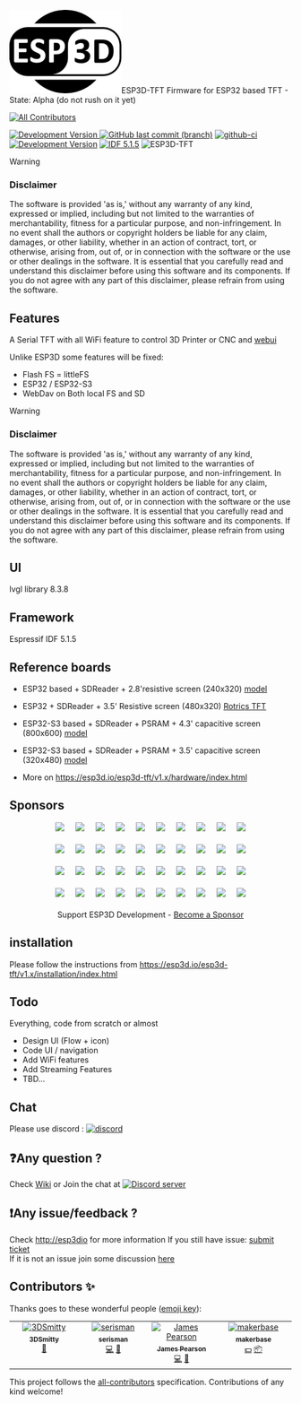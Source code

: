 <span align="left"><img src="https://github.com/luc-github/ESP3D-TFT/blob/main/resources/logo/ESP3D.png" width="200px"/></span><span align="left">ESP3D-TFT Firmware for ESP32 based TFT - State: Alpha (do not rush on it yet)</span>    
<!-- ALL-CONTRIBUTORS-BADGE:START - Do not remove or modify this section -->
[![All Contributors](https://img.shields.io/badge/all_contributors-4-orange.svg?style=flat-square)](#contributors-)
<!-- ALL-CONTRIBUTORS-BADGE:END -->

[![Development Version](https://img.shields.io/badge/Dev-v1.0-yellow?style=plastic) ![GitHub last commit (branch)](https://img.shields.io/github/last-commit/luc-github/ESP3D-TFT/main?style=plastic)](https://github.com/luc-github/ESP3D-TFT/tree/main) [![github-ci](https://github.com/luc-github/ESP3D-TFT/workflows/build-ci/badge.svg)](https://github.com/luc-github/ESP3D-TFT/actions/workflows/build-ci.yml) [![Development  Version](https://img.shields.io/badge/Dev-v3.0-yellow?style=plastic&label=WebUI&logo=Preact)](https://github.com/luc-github/ESP3D-WEBUI/tree/3.0) [![IDF 5.1.5](https://img.shields.io/badge/IDF-v5.1.5-blue?style=plastic&label=IDF&logo=espressif)](https://github.com/espressif/esp-idf)
![ESP3D-TFT](https://img.shields.io/badge/dynamic/json?label=ESP3D-TFT&query=$.version&url=https://raw.githubusercontent.com/luc-github/ESP3D-TFT/refs/heads/main/info.json)

> [!WARNING]
>### Disclaimer
> The software is provided 'as is,' without any warranty of any kind, expressed or implied, including but not limited to the warranties of merchantability, fitness for a particular purpose, and non-infringement. In no event shall the authors or copyright holders be liable for any claim, damages, or other liability, whether in an action of contract, tort, or otherwise, arising from, out of, or in connection with the software or the use or other dealings in the software.
>It is essential that you carefully read and understand this disclaimer before using this software and its components. If you do not agree with any part of this disclaimer, please refrain from using the software.  

## Features
A Serial TFT with all WiFi feature to control 3D Printer or CNC and [webui](https://githubcom/luc-github/ESP3D-WEBUI)

Unlike ESP3D some features will be fixed:
* Flash FS = littleFS
* ESP32 / ESP32-S3
* WebDav on Both local FS and SD

> [!WARNING]
>### Disclaimer
> The software is provided 'as is,' without any warranty of any kind, expressed or implied, including but not limited to the warranties of merchantability, fitness for a particular purpose, and non-infringement. In no event shall the authors or copyright holders be liable for any claim, damages, or other liability, whether in an action of contract, tort, or otherwise, arising from, out of, or in connection with the software or the use or other dealings in the software.
>It is essential that you carefully read and understand this disclaimer before using this software and its components. If you do not agree with any part of this disclaimer, please refrain from using the software.  

## UI

lvgl library 8.3.8

## Framework

Espressif IDF 5.1.5 

## Reference boards

* ESP32 based + SDReader + 2.8'resistive screen (240x320) [model](https://www.aliexpress.com/item/3256804315935867.html)
* ESP32 + SDReader + 3.5' Resistive screen (480x320) [Rotrics TFT](https://rotrics.com/products/3-5-inch-touchscreen)
* ESP32-S3 based + SDReader + PSRAM + 4.3' capacitive screen  (800x600) [model](https://www.aliexpress.com/item/1005003814428825.html)
* ESP32-S3 based + SDReader + PSRAM + 3.5' capacitive screen (320x480) [model](https://www.aliexpress.com/item/1005004309826174.html)

* More on https://esp3d.io/esp3d-tft/v1.x/hardware/index.html

## Sponsors 
<div align="center">
   <div style="display:flex; flex-wrap:wrap; gap:20px; justify-content:center; margin-bottom:20px">
       <a href="https://luc-github.github.io/sponsors/esp3d-tft/diamond-0.html" target="_blank" rel="noopener noreferrer"><img src="https://luc-github.github.io/sponsors/esp3d-tft/diamond-0.svg" style="max-width:400px; width:auto; height:auto"></a>
       <a href="https://luc-github.github.io/sponsors/esp3d-tft/diamond-1.html" target="_blank" rel="noopener noreferrer"><img src="https://luc-github.github.io/sponsors/esp3d-tft/diamond-1.svg" style="max-width:400px; width:auto; height:auto"></a>
       <a href="https://luc-github.github.io/sponsors/esp3d-tft/diamond-2.html" target="_blank" rel="noopener noreferrer"><img src="https://luc-github.github.io/sponsors/esp3d-tft/diamond-2.svg" style="max-width:400px; width:auto; height:auto"></a>
       <a href="https://luc-github.github.io/sponsors/esp3d-tft/diamond-3.html" target="_blank" rel="noopener noreferrer"><img src="https://luc-github.github.io/sponsors/esp3d-tft/diamond-3.svg" style="max-width:400px; width:auto; height:auto"></a>
       <a href="https://luc-github.github.io/sponsors/esp3d-tft/diamond-4.html" target="_blank" rel="noopener noreferrer"><img src="https://luc-github.github.io/sponsors/esp3d-tft/diamond-4.svg" style="max-width:400px; width:auto; height:auto"></a>
       <a href="https://luc-github.github.io/sponsors/esp3d-tft/diamond-5.html" target="_blank" rel="noopener noreferrer"><img src="https://luc-github.github.io/sponsors/esp3d-tft/diamond-5.svg" style="max-width:400px; width:auto; height:auto"></a>
       <a href="https://luc-github.github.io/sponsors/esp3d-tft/diamond-6.html" target="_blank" rel="noopener noreferrer"><img src="https://luc-github.github.io/sponsors/esp3d-tft/diamond-6.svg" style="max-width:400px; width:auto; height:auto"></a>
       <a href="https://luc-github.github.io/sponsors/esp3d-tft/diamond-7.html" target="_blank" rel="noopener noreferrer"><img src="https://luc-github.github.io/sponsors/esp3d-tft/diamond-7.svg" style="max-width:400px; width:auto; height:auto"></a>
       <a href="https://luc-github.github.io/sponsors/esp3d-tft/diamond-8.html" target="_blank" rel="noopener noreferrer"><img src="https://luc-github.github.io/sponsors/esp3d-tft/diamond-8.svg" style="max-width:400px; width:auto; height:auto"></a>
       <a href="https://luc-github.github.io/sponsors/esp3d-tft/diamond-9.html" target="_blank" rel="noopener noreferrer"><img src="https://luc-github.github.io/sponsors/esp3d-tft/diamond-9.svg" style="max-width:400px; width:auto; height:auto"></a>
   </div>
   <div style="display:flex; flex-wrap:wrap; gap:20px; justify-content:center; margin-bottom:20px">
       <a href="https://luc-github.github.io/sponsors/esp3d-tft/platinum-0.html" target="_blank" rel="noopener noreferrer"><img src="https://luc-github.github.io/sponsors/esp3d-tft/platinum-0.svg" style="max-width:400px; width:auto; height:auto"></a>
       <a href="https://luc-github.github.io/sponsors/esp3d-tft/platinum-1.html" target="_blank" rel="noopener noreferrer"><img src="https://luc-github.github.io/sponsors/esp3d-tft/platinum-1.svg" style="max-width:400px; width:auto; height:auto"></a>
       <a href="https://luc-github.github.io/sponsors/esp3d-tft/platinum-2.html" target="_blank" rel="noopener noreferrer"><img src="https://luc-github.github.io/sponsors/esp3d-tft/platinum-2.svg" style="max-width:400px; width:auto; height:auto"></a>
       <a href="https://luc-github.github.io/sponsors/esp3d-tft/platinum-3.html" target="_blank" rel="noopener noreferrer"><img src="https://luc-github.github.io/sponsors/esp3d-tft/platinum-3.svg" style="max-width:400px; width:auto; height:auto"></a>
       <a href="https://luc-github.github.io/sponsors/esp3d-tft/platinum-4.html" target="_blank" rel="noopener noreferrer"><img src="https://luc-github.github.io/sponsors/esp3d-tft/platinum-4.svg" style="max-width:400px; width:auto; height:auto"></a>
       <a href="https://luc-github.github.io/sponsors/esp3d-tft/platinum-5.html" target="_blank" rel="noopener noreferrer"><img src="https://luc-github.github.io/sponsors/esp3d-tft/platinum-5.svg" style="max-width:400px; width:auto; height:auto"></a>
       <a href="https://luc-github.github.io/sponsors/esp3d-tft/platinum-6.html" target="_blank" rel="noopener noreferrer"><img src="https://luc-github.github.io/sponsors/esp3d-tft/platinum-6.svg" style="max-width:400px; width:auto; height:auto"></a>
       <a href="https://luc-github.github.io/sponsors/esp3d-tft/platinum-7.html" target="_blank" rel="noopener noreferrer"><img src="https://luc-github.github.io/sponsors/esp3d-tft/platinum-7.svg" style="max-width:400px; width:auto; height:auto"></a>
       <a href="https://luc-github.github.io/sponsors/esp3d-tft/platinum-8.html" target="_blank" rel="noopener noreferrer"><img src="https://luc-github.github.io/sponsors/esp3d-tft/platinum-8.svg" style="max-width:400px; width:auto; height:auto"></a>
       <a href="https://luc-github.github.io/sponsors/esp3d-tft/platinum-9.html" target="_blank" rel="noopener noreferrer"><img src="https://luc-github.github.io/sponsors/esp3d-tft/platinum-9.svg" style="max-width:400px; width:auto; height:auto"></a>
   </div>
   <div style="display:flex; flex-wrap:wrap; gap:20px; justify-content:center; margin-bottom:20px">
       <a href="https://luc-github.github.io/sponsors/esp3d-tft/gold-0.html" target="_blank" rel="noopener noreferrer"><img src="https://luc-github.github.io/sponsors/esp3d-tft/gold-0.svg" style="max-width:400px; width:auto; height:auto"></a>
       <a href="https://luc-github.github.io/sponsors/esp3d-tft/gold-1.html" target="_blank" rel="noopener noreferrer"><img src="https://luc-github.github.io/sponsors/esp3d-tft/gold-1.svg" style="max-width:400px; width:auto; height:auto"></a>
       <a href="https://luc-github.github.io/sponsors/esp3d-tft/gold-2.html" target="_blank" rel="noopener noreferrer"><img src="https://luc-github.github.io/sponsors/esp3d-tft/gold-2.svg" style="max-width:400px; width:auto; height:auto"></a>
       <a href="https://luc-github.github.io/sponsors/esp3d-tft/gold-3.html" target="_blank" rel="noopener noreferrer"><img src="https://luc-github.github.io/sponsors/esp3d-tft/gold-3.svg" style="max-width:400px; width:auto; height:auto"></a>
       <a href="https://luc-github.github.io/sponsors/esp3d-tft/gold-4.html" target="_blank" rel="noopener noreferrer"><img src="https://luc-github.github.io/sponsors/esp3d-tft/gold-4.svg" style="max-width:400px; width:auto; height:auto"></a>
       <a href="https://luc-github.github.io/sponsors/esp3d-tft/gold-5.html" target="_blank" rel="noopener noreferrer"><img src="https://luc-github.github.io/sponsors/esp3d-tft/gold-5.svg" style="max-width:400px; width:auto; height:auto"></a>
       <a href="https://luc-github.github.io/sponsors/esp3d-tft/gold-6.html" target="_blank" rel="noopener noreferrer"><img src="https://luc-github.github.io/sponsors/esp3d-tft/gold-6.svg" style="max-width:400px; width:auto; height:auto"></a>
       <a href="https://luc-github.github.io/sponsors/esp3d-tft/gold-7.html" target="_blank" rel="noopener noreferrer"><img src="https://luc-github.github.io/sponsors/esp3d-tft/gold-7.svg" style="max-width:400px; width:auto; height:auto"></a>
       <a href="https://luc-github.github.io/sponsors/esp3d-tft/gold-8.html" target="_blank" rel="noopener noreferrer"><img src="https://luc-github.github.io/sponsors/esp3d-tft/gold-8.svg" style="max-width:400px; width:auto; height:auto"></a>
       <a href="https://luc-github.github.io/sponsors/esp3d-tft/gold-9.html" target="_blank" rel="noopener noreferrer"><img src="https://luc-github.github.io/sponsors/esp3d-tft/gold-9.svg" style="max-width:400px; width:auto; height:auto"></a>
   </div>
   <div style="display:flex; flex-wrap:wrap; gap:20px; justify-content:center; margin-bottom:20px">
       <a href="https://luc-github.github.io/sponsors/esp3d-tft/silver-0.html" target="_blank" rel="noopener noreferrer"><img src="https://luc-github.github.io/sponsors/esp3d-tft/silver-0.svg" style="max-width:400px; width:auto; height:auto"></a>
       <a href="https://luc-github.github.io/sponsors/esp3d-tft/silver-1.html" target="_blank" rel="noopener noreferrer"><img src="https://luc-github.github.io/sponsors/esp3d-tft/silver-1.svg" style="max-width:400px; width:auto; height:auto"></a>
       <a href="https://luc-github.github.io/sponsors/esp3d-tft/silver-2.html" target="_blank" rel="noopener noreferrer"><img src="https://luc-github.github.io/sponsors/esp3d-tft/silver-2.svg" style="max-width:400px; width:auto; height:auto"></a>
       <a href="https://luc-github.github.io/sponsors/esp3d-tft/silver-3.html" target="_blank" rel="noopener noreferrer"><img src="https://luc-github.github.io/sponsors/esp3d-tft/silver-3.svg" style="max-width:400px; width:auto; height:auto"></a>
       <a href="https://luc-github.github.io/sponsors/esp3d-tft/silver-4.html" target="_blank" rel="noopener noreferrer"><img src="https://luc-github.github.io/sponsors/esp3d-tft/silver-4.svg" style="max-width:400px; width:auto; height:auto"></a>
       <a href="https://luc-github.github.io/sponsors/esp3d-tft/silver-5.html" target="_blank" rel="noopener noreferrer"><img src="https://luc-github.github.io/sponsors/esp3d-tft/silver-5.svg" style="max-width:400px; width:auto; height:auto"></a>
       <a href="https://luc-github.github.io/sponsors/esp3d-tft/silver-6.html" target="_blank" rel="noopener noreferrer"><img src="https://luc-github.github.io/sponsors/esp3d-tft/silver-6.svg" style="max-width:400px; width:auto; height:auto"></a>
       <a href="https://luc-github.github.io/sponsors/esp3d-tft/silver-7.html" target="_blank" rel="noopener noreferrer"><img src="https://luc-github.github.io/sponsors/esp3d-tft/silver-7.svg" style="max-width:400px; width:auto; height:auto"></a>
       <a href="https://luc-github.github.io/sponsors/esp3d-tft/silver-8.html" target="_blank" rel="noopener noreferrer"><img src="https://luc-github.github.io/sponsors/esp3d-tft/silver-8.svg" style="max-width:400px; width:auto; height:auto"></a>
       <a href="https://luc-github.github.io/sponsors/esp3d-tft/silver-9.html" target="_blank" rel="noopener noreferrer"><img src="https://luc-github.github.io/sponsors/esp3d-tft/silver-9.svg" style="max-width:400px; width:auto; height:auto"></a>
   </div>
   Support ESP3D Development - <a href="https://esp3d.io/sponsors" target="_blank" rel="noopener noreferrer">Become a Sponsor</a>
</div>

## installation
Please follow the instructions from https://esp3d.io/esp3d-tft/v1.x/installation/index.html


## Todo

Everything, code from scratch or almost
* Design UI (Flow + icon)
* Code UI / navigation 
* Add WiFi features
* Add Streaming Features 
* TBD... 

## Chat

Please use discord : [![discord](https://img.shields.io/discord/752822148795596940?color=blue&label=discord&logo=discord)](https://discord.gg/Z4ujTwE)

## :question:Any question ?   
Check [Wiki](https://github.com/luc-github/ESP3D/wiki/Install-Instructions) or Join the chat at [![Discord server](https://img.shields.io/discord/752822148795596940?color=blue&label=discord&logo=discord)](https://discord.gg/Z4ujTwE)   

## :exclamation:Any issue/feedback ?    
Check [http://esp3dio](http://esp3dio) for more information
If you still have issue: [submit ticket](https://github.com/luc-github/ESP3D-TFT/issues)    
If it is not an issue join some discussion [here](https://github.com/luc-github/ESP3D-TFT/discussions)


## Contributors ✨

Thanks goes to these wonderful people ([emoji key](https://allcontributors.org/docs/en/emoji-key)):

<!-- ALL-CONTRIBUTORS-LIST:START - Do not remove or modify this section -->
<!-- prettier-ignore-start -->
<!-- markdownlint-disable -->
<table>
  <tbody>
    <tr>
      <td align="center" valign="top" width="14.28%"><a href="https://github.com/3DSmitty"><img src="https://avatars.githubusercontent.com/u/51137582?v=4?s=100" width="100px;" alt="3DSmitty"/><br /><sub><b>3DSmitty</b></sub></a><br /><a href="https://github.com/luc-github/ESP3D-TFT/commits?author=3DSmitty" title="Documentation">📖</a></td>
      <td align="center" valign="top" width="14.28%"><a href="https://github.com/serisman"><img src="https://avatars.githubusercontent.com/u/670207?v=4?s=100" width="100px;" alt="serisman"/><br /><sub><b>serisman</b></sub></a><br /><a href="https://github.com/luc-github/ESP3D-TFT/commits?author=serisman" title="Code">💻</a> <a href="#ideas-serisman" title="Ideas, Planning, & Feedback">🤔</a></td>
      <td align="center" valign="top" width="14.28%"><a href="https://github.com/jamespearson04"><img src="https://avatars.githubusercontent.com/u/26628667?v=4?s=100" width="100px;" alt="James Pearson"/><br /><sub><b>James Pearson</b></sub></a><br /><a href="https://github.com/luc-github/ESP3D-TFT/commits?author=jamespearson04" title="Code">💻</a> <a href="#ideas-jamespearson04" title="Ideas, Planning, & Feedback">🤔</a></td>
      <td align="center" valign="top" width="14.28%"><a href="https://discord.gg/yNwksQvZmQ"><img src="https://avatars.githubusercontent.com/u/12979070?v=4?s=100" width="100px;" alt="makerbase"/><br /><sub><b>makerbase</b></sub></a><br /><a href="#financial-makerbase-mks" title="Financial">💵</a> <a href="#platform-makerbase-mks" title="Packaging/porting to new platform">📦</a></td>
    </tr>
  </tbody>
</table>

<!-- markdownlint-restore -->
<!-- prettier-ignore-end -->

<!-- ALL-CONTRIBUTORS-LIST:END -->

This project follows the [all-contributors](https://github.com/all-contributors/all-contributors) specification. Contributions of any kind welcome!
